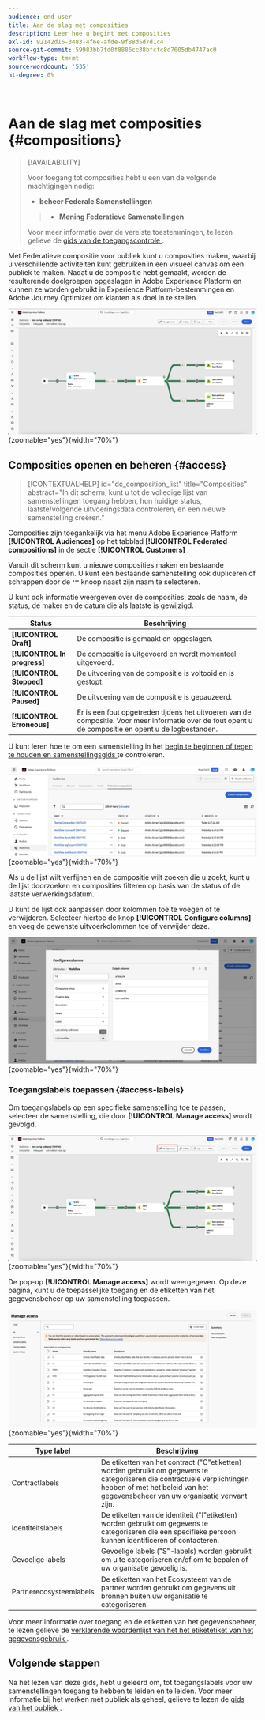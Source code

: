 ```yaml
---
audience: end-user
title: Aan de slag met composities
description: Leer hoe u begint met composities
exl-id: 92142d16-3483-4f6e-afde-9f88d5d7d1c4
source-git-commit: 59983bb7fd0f8886cc38bfcfc8d7005db4747ac0
workflow-type: tm+mt
source-wordcount: '535'
ht-degree: 0%

---
```


# Aan de slag met composities {#compositions}

>[!AVAILABILITY]
>
>Voor toegang tot composities hebt u een van de volgende machtigingen nodig:
>
>- **beheer Federale Samenstellingen**
>>- **Mening Federatieve Samenstellingen**
>
>Voor meer informatie over de vereiste toestemmingen, te lezen gelieve de [ gids van de toegangscontrole ](/help/governance-privacy-security/access-control.md).

Met Federatieve compositie voor publiek kunt u composities maken, waarbij u verschillende activiteiten kunt gebruiken in een visueel canvas om een publiek te maken. Nadat u de compositie hebt gemaakt, worden de resulterende doelgroepen opgeslagen in Adobe Experience Platform en kunnen ze worden gebruikt in Experience Platform-bestemmingen en Adobe Journey Optimizer om klanten als doel in te stellen.

![ het werkschema van de steekproefsamenstelling van A wordt getoond binnen de Federatieve Samenstelling van het Publiek.](assets/gs-compositions/composition-example.png){zoomable="yes"}{width="70%"}

## Composities openen en beheren {#access}

>[!CONTEXTUALHELP]
>id="dc_composition_list"
>title="Composities"
>abstract="In dit scherm, kunt u tot de volledige lijst van samenstellingen toegang hebben, hun huidige status, laatste/volgende uitvoeringsdata controleren, en een nieuwe samenstelling creëren."

Composities zijn toegankelijk via het menu Adobe Experience Platform **[!UICONTROL Audiences]** op het tabblad **[!UICONTROL Federated compositions]** in de sectie **[!UICONTROL Customers]** .

Vanuit dit scherm kunt u nieuwe composities maken en bestaande composities openen. U kunt een bestaande samenstelling ook dupliceren of schrappen door de ![ ellipsen ](/help/assets/icons/more.png) knoop naast zijn naam te selecteren.

U kunt ook informatie weergeven over de composities, zoals de naam, de status, de maker en de datum die als laatste is gewijzigd.

| Status | Beschrijving |
| ------ | ----------- |
| **[!UICONTROL Draft]** | De compositie is gemaakt en opgeslagen. |
| **[!UICONTROL In progress]** | De compositie is uitgevoerd en wordt momenteel uitgevoerd. |
| **[!UICONTROL Stopped]** | De uitvoering van de compositie is voltooid en is gestopt. |
| **[!UICONTROL Paused]** | De uitvoering van de compositie is gepauzeerd. |
| **[!UICONTROL Erroneous]** | Er is een fout opgetreden tijdens het uitvoeren van de compositie. Voor meer informatie over de fout opent u de compositie en opent u de logbestanden. |

U kunt leren hoe te om een samenstelling in het [ begin te beginnen of tegen te houden en samenstellingsgids ](./start-monitor-composition.md) te controleren.

![ een lijst van A van de beschikbare samenstellingen wordt getoond.](assets/gs-compositions/compositions-list.png){zoomable="yes"}{width="70%"}

Als u de lijst wilt verfijnen en de compositie wilt zoeken die u zoekt, kunt u de lijst doorzoeken en composities filteren op basis van de status of de laatste verwerkingsdatum.

U kunt de lijst ook aanpassen door kolommen toe te voegen of te verwijderen. Selecteer hiertoe de knop **[!UICONTROL Configure columns]** en voeg de gewenste uitvoerkolommen toe of verwijder deze.

![ A lijst van de beschikbare kolommen u aan composities kunt toevoegen doorbladert pagina wordt getoond.](assets/gs-compositions/compositions-columns.png){zoomable="yes"}{width="70%"}

### Toegangslabels toepassen {#access-labels}

Om toegangslabels op een specifieke samenstelling toe te passen, selecteer de samenstelling, die door **[!UICONTROL Manage access]** wordt gevolgd.

![ de &quot;beheert toegang&quot;knoop wordt benadrukt binnen het samenstellingscanvas.](assets/gs-compositions/select-manage-access.png){zoomable="yes"}{width="70%"}

De pop-up **[!UICONTROL Manage access]** wordt weergegeven. Op deze pagina, kunt u de toepasselijke toegang en de etiketten van het gegevensbeheer op uw samenstelling toepassen.

![ Beheert toegangspopover wordt getoond. Dit toont een lijst van alle beschikbare etiketten u op de samenstelling kunt toepassen.](assets/gs-compositions/manage-access.png){zoomable="yes"}{width="70%"}

| Type label | Beschrijving |
| ---------- | ----------- |
| Contractlabels | De etiketten van het contract (&quot;C&quot;etiketten) worden gebruikt om gegevens te categoriseren die contractuele verplichtingen hebben of met het beleid van het gegevensbeheer van uw organisatie verwant zijn. |
| Identiteitslabels | De etiketten van de identiteit (&quot;I&quot;etiketten) worden gebruikt om gegevens te categoriseren die een specifieke persoon kunnen identificeren of contacteren. |
| Gevoelige labels | Gevoelige labels (&quot;S&quot;-labels) worden gebruikt om u te categoriseren en/of om te bepalen of uw organisatie gevoelig is. |
| Partnerecosysteemlabels | De etiketten van het Ecosysteem van de partner worden gebruikt om gegevens uit bronnen buiten uw organisatie te categoriseren. |

Voor meer informatie over toegang en de etiketten van het gegevensbeheer, te lezen gelieve de [ verklarende woordenlijst van het het etiketetiket van het gegevensgebruik ](https://experienceleague.adobe.com/en/docs/experience-platform/data-governance/labels/reference).

## Volgende stappen

Na het lezen van deze gids, hebt u geleerd om, tot toegangslabels voor uw samenstellingen toegang te hebben te leiden en te leiden. Voor meer informatie bij het werken met publiek als geheel, gelieve te lezen de [ gids van het publiek ](../start/audiences.md).
